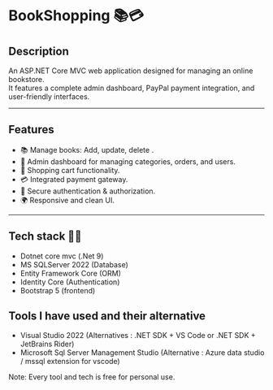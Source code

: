 # BookShopping 📚💳

## Description
An ASP.NET Core MVC web application designed for managing an online bookstore.  
It features a complete admin dashboard, PayPal payment integration, and user-friendly interfaces.

---

## Features
- 📚 Manage books: Add, update, delete .
- 👥 Admin dashboard for managing categories, orders, and users.
- 🛒 Shopping cart functionality.
- 💳 Integrated payment gateway.
- 🔐 Secure authentication & authorization.
- 🌍 Responsive and clean UI.

---

## Tech stack 🧑‍💻

   - Dotnet core mvc (.Net 9)
   - MS SQLServer 2022 (Database)
   - Entity Framework Core (ORM)
   - Identity Core (Authentication)
   - Bootstrap 5 (frontend)

## Tools I have used and their alternative

- Visual Studio 2022 (Alternatives : .NET SDK + VS Code or .NET SDK + JetBrains Rider)
- Microsoft Sql Server Management Studio (Alternative : Azure data studio / mssql extension for vscode)

Note: Every tool and tech is free for personal use. 
